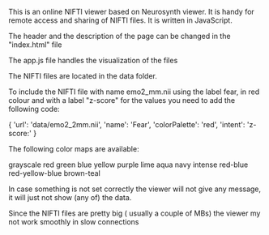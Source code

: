 This is an online NIFTI viewer based on Neurosynth viewer. It is handy for remote access and sharing of NIFTI files. It is written in JavaScript.

The header and the description of the page can be changed in the "index.html" file

The app.js file handles the visualization of the files

The NIFTI files are located in the data folder.

To include the NIFTI file with name emo2_mm.nii using the label fear, in red colour and with a label "z-score" for the values you need to add the following code:

{
	'url': 'data/emo2_2mm.nii',
	'name': 'Fear',
	'colorPalette': 'red',
	'intent': 'z-score:'
}

The following color maps are available:

grayscale
red
green
blue
yellow
purple
lime
aqua
navy
intense red-blue
red-yellow-blue
brown-teal

In case something is not set correctly the viewer will not give any message, it will just not show (any of) the data.

Since the NIFTI files are pretty big ( usually a couple of MBs) the viewer my not work smoothly in slow connections


